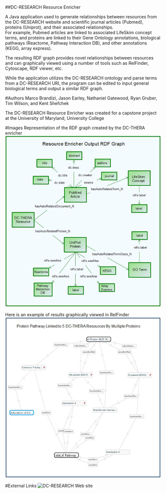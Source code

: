 ##DC-RESEARCH Resource Enricher

A Java application used to generate relationships between resources from the DC-RESEARCH website and 
scientific journal articles (Pubmed), proteins (Uniprot), and their associated relationships.  
For example, Pubmed articles are linked to associated LifeSkim concept terms, and proteins are
linked to their Gene Ontology annotations, biological pathways (Reactome, Pathway Interaction DB),
and other annotations (KEGG, array express).

The resulting RDF graph provides novel relationships between resources and can graphically viewed
using a number of tools such as RelFinder, Cytoscape, RDF viewer, etc.

While the application utilizes the DC-RESEARCH ontology and parse terms from a DC-RESEARCH URI, the
program can be edited to input general biological terms and output a similar RDF graph.

#Authors
Marco Brandizi, Jason Earley, Nathaniel Gatewood, Ryan Gruber, Tim Wilson, and Kent Shefchek

The DC-RESEARCH Resource Enricher was created for a capstone project at the University of Maryland, University College


#Images
Representation of the RDF graph created by the DC-THERA enricher
![Output RDF Graph](https://github.com/UMUC-Capstone-Project/IntelliLeaf-Resource-Enricher/blob/master/images/RDFGraph.JPG)

Here is an example of results graphically viewed in RelFinder
![RelFinder Screenshot](https://github.com/UMUC-Capstone-Project/IntelliLeaf-Resource-Enricher/blob/master/images/example.JPG)

#External Links
![DC-RESEARCH Web site](http://dc-research.eu/)

